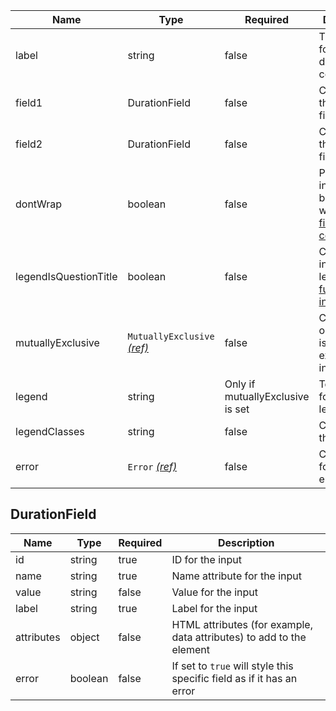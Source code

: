 | Name                  | Type                                                          | Required                         | Description                                                                                               |
| --------------------- | ------------------------------------------------------------- | -------------------------------- | --------------------------------------------------------------------------------------------------------- |
| label                 | string                                                        | false                            | The label text for the duration component                                                                 |
| field1                | DurationField                                                 | false                            | Config for the years field                                                                                |
| field2                | DurationField                                                 | false                            | Config for the months field                                                                               |
| dontWrap              | boolean                                                       | false                            | Prevents the input from being wrapped in a [field component](/components/field)                           |
| legendIsQuestionTitle | boolean                                                       | false                            | Creates a `h1` inside the legend [further information](/components/fieldset#legend-as-pagequestion-title) |
| mutuallyExclusive     | `MutuallyExclusive` [_(ref)_](/components/mutually-exclusive) | false                            | Configuration object if this is a mutually exclusive input                                                |
| legend                | string                                                        | Only if mutuallyExclusive is set | Text content for the legend                                                                               |
| legendClasses         | string                                                        | false                            | Classes for the legend                                                                                    |
| error                 | `Error` [_(ref)_](/components/error)                          | false                            | Configuration for validation errors                                                                       |

## DurationField

| Name       | Type    | Required | Description                                                           |
| ---------- | ------- | -------- | --------------------------------------------------------------------- |
| id         | string  | true     | ID for the input                                                      |
| name       | string  | true     | Name attribute for the input                                          |
| value      | string  | false    | Value for the input                                                   |
| label      | string  | true     | Label for the input                                                   |
| attributes | object  | false    | HTML attributes (for example, data attributes) to add to the element  |
| error      | boolean | false    | If set to `true` will style this specific field as if it has an error |
